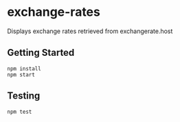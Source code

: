 # exchange-rates
Displays exchange rates retrieved from exchangerate.host

## Getting Started
```
npm install
npm start
```

## Testing
```
npm test
```
